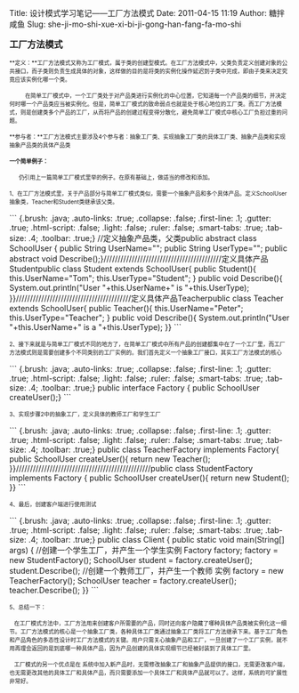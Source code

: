 Title: 设计模式学习笔记——工厂方法模式
Date: 2011-04-15 11:19
Author: 糖拌咸鱼
Slug: she-ji-mo-shi-xue-xi-bi-ji-gong-han-fang-fa-mo-shi

**<span size="4" style="font-size: medium;">工厂方法模式</span>**

</p>

<span size="2"
style="font-size: x-small;">**定义：**工厂方法模式又称为工厂模式，属于类的创建型模式。在工厂方法模式中，父类负责定义创建对象的公共接口，而子类则负责生成具体的对象，这样做的目的是将类的实例化操作延迟到子类中完成，即由子类来决定究竟应该实例化哪一个类。</span>

</p>

<span size="2" style="font-size: x-small;">         
在简单工厂模式中，一个工厂类处于对产品类进行实例化的中心位置，它知道每一个产品类的细节，并决定何时哪一个产品类应当被实例化。但是，简单工厂模式的致命弱点也就是处于核心地位的工厂类。而工厂方法模式，则是创建类多个产品的工厂，从而将产品的创建过程变得分散化，避免简单工厂模式中核心工厂负担过重的问题。</span>

</p>

<span size="2"
style="font-size: x-small;">**参与者：**工厂方法模式主要涉及4个参与者：抽象工厂类、实现抽象工厂类的具体工厂类、抽象产品类和实现抽象产品类的具体产品类</span>

</p>

**<span size="2" style="font-size: x-small;">一个简单例子：</span>**

</p>

<span size="2" style="font-size: x-small;">     
仍引用上一篇简单工厂模式里举的例子。在原有基础上，做适当的修改和添加。</span>

</p>

<span size="2"
style="font-size: x-small;">1、在工厂方法模式里，关于产品部分与简单工厂模式类似，需要一个抽象产品和多个具体产品。定义SchoolUser抽象类，Teacher和Student类继承该父类。</span>

</p>
<p>
``` {.brush: .java; .auto-links: .true; .collapse: .false; .first-line: .1; .gutter: .true; .html-script: .false; .light: .false; .ruler: .false; .smart-tabs: .true; .tab-size: .4; .toolbar: .true;}
//定义抽象产品类，父类public abstract class SchoolUser {   public String UserName="";   public String UserType="";   public abstract void Describe();}//////////////////////////////////////////定义具体产品Studentpublic class Student extends SchoolUser{ public Student(){        this.UserName="Tom";     this.UserType="Student"; }    public void Describe(){      System.out.println("User "+this.UserName+" is "+this.UserType);  }}/////////////////////////////////////////定义具体产品Teacherpublic class Teacher extends SchoolUser{ public Teacher(){        this.UserName="Peter";       this.UserType="Teacher"; }    public void Describe(){      System.out.println("User "+this.UserName+" is a "+this.UserType);    }}
```

</p>

<span size="2"
style="font-size: x-small;">2、接下来就是与简单工厂模式不同的地方了，在简单工厂模式中所有产品的创建都集中在了一个工厂里，而工厂方法模式则是需要创建多个不同类别的工厂实例的。我们首先定义一个抽象工厂接口，其实工厂方法模式的核心</span>

</p>
<p>
``` {.brush: .java; .auto-links: .true; .collapse: .false; .first-line: .1; .gutter: .true; .html-script: .false; .light: .false; .ruler: .false; .smart-tabs: .true; .tab-size: .4; .toolbar: .true;}
public  interface Factory { public SchoolUser createUser();}
```

</p>

<span size="2"
style="font-size: x-small;">3、实现步骤2中的抽象工厂，定义具体的教师工厂和学生工厂</span>

</p>
<p>
``` {.brush: .java; .auto-links: .true; .collapse: .false; .first-line: .1; .gutter: .true; .html-script: .false; .light: .false; .ruler: .false; .smart-tabs: .true; .tab-size: .4; .toolbar: .true;}
public class TeacherFactory implements Factory{  public SchoolUser createUser(){      return new Teacher();    }}////////////////////////////////////////////////public class StudentFactory implements Factory {  public SchoolUser createUser(){      return new Student();    }}
```

</p>

<span size="2"
style="font-size: x-small;">4、最后，创建客户端进行使用测试</span>

</p>
<p>
``` {.brush: .java; .auto-links: .true; .collapse: .false; .first-line: .1; .gutter: .true; .html-script: .false; .light: .false; .ruler: .false; .smart-tabs: .true; .tab-size: .4; .toolbar: .true;}
public class Client {  public static void main(String[] args) {     //创建一个学生工厂，并产生一个学生实例     Factory factory;     factory = new StudentFactory();      SchoolUser student = factory.createUser();       student.Describe();      //创建一个教师工厂，并产生一个教师 实例        factory = new TeacherFactory();      SchoolUser teacher = factory.createUser();       teacher.Describe();  }}
```

</p>

<span size="2" style="font-size: x-small;">5、总结一下：</span>

</p>

<span size="2" style="font-size: x-small;">  
在工厂模式方法中，工厂方法用来创建客户所需要的产品，同时还向客户隐藏了哪种具体产品类被实例化这一细节。工厂方法模式的核心是一个抽象工厂类，各种具体工厂类通过抽象工厂类将工厂方法继承下来。基于工厂角色和产品角色的多态性设计时工厂方法模式的关键。用户只需关心抽象产品和工厂，一旦创建了一个工厂实例，就不用再理会返回的是到底哪一种具体产品，因为产品创建的具体实现细节已经被封装到了具体工厂里。</span>

</p>

<span size="2" style="font-size: x-small;">   工厂模式的另一个优点是在
系统中加入新产品时，无需修改抽象工厂和抽象产品提供的接口，无需更改客户端，也无需更改其他的具体工厂和具体产品，而只需要添加一个具体工厂和具体产品就可以了。这样，系统的可扩展性非常好。</span>

</p>

